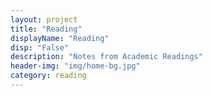```yaml
---
layout: project
title: "Reading"
displayName: "Reading"
disp: "False"
description: "Notes from Academic Readings"
header-img: "img/home-bg.jpg"
category: reading
---
```

